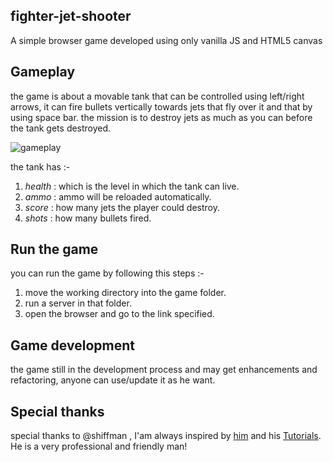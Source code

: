 ## fighter-jet-shooter

A simple browser game developed using only vanilla JS and HTML5 canvas

## Gameplay

the game is about a movable tank that can be controlled using left/right arrows, it can fire bullets vertically towards jets that fly over it and that by using space bar.
the mission is to destroy jets as much as you can before the tank gets destroyed.

![gameplay](https://user-images.githubusercontent.com/54498156/80314684-42752e80-87f3-11ea-89c6-4f16d9ac183d.png)


the tank has :- 

1. *health* : which is the level in which the tank can live.
2. *ammo*   : ammo will be reloaded automatically.
3. *score*  : how many jets the player could destroy.
4. *shots*  : how many bullets fired.

## Run the game

you can run the game by following this steps :-

1. move the working directory into the game folder.
2. run a server in that folder.
3. open the browser and go to the link specified.

## Game development

the game still in the development process and may get enhancements and refactoring, anyone can use/update it as he want.

## Special thanks

special thanks to @shiffman , I'am always inspired by [him](https://twitter.com/thecodingtrain) and his [Tutorials](https://www.youtube.com/user/shiffman). He is a very professional and friendly man!

